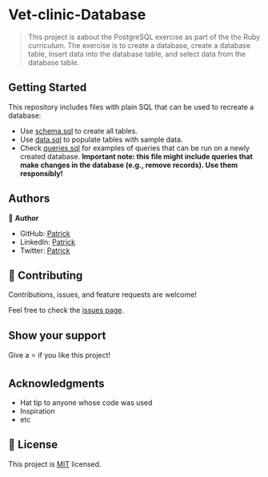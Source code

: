 # Vet-clinic-Database

> This project is aabout the PostgreSQL exercise as part of the the Ruby curriculum. The exercise is to create a database, create a database table, insert data into the database table, and select data from the database table.

## Getting Started

This repository includes files with plain SQL that can be used to recreate a database:

- Use [schema.sql](./schema.sql) to create all tables.
- Use [data.sql](./data.sql) to populate tables with sample data.
- Check [queries.sql](./queries.sql) for examples of queries that can be run on a newly created database. **Important note: this file might include queries that make changes in the database (e.g., remove records). Use them responsibly!**

## Authors

👤 **Author**

- GitHub: [Patrick](https://github.com/Pazzo97)
- LinkedIn: [Patrick](https://www.linkedin.com/in/patrick-mukunzi/)
- Twitter: [Patrick](https://twitter.com/mukunzipat)

## 🤝 Contributing

Contributions, issues, and feature requests are welcome!

Feel free to check the [issues page](../../issues/).

## Show your support

Give a ⭐️ if you like this project!

## Acknowledgments

- Hat tip to anyone whose code was used
- Inspiration
- etc

## 📝 License

This project is [MIT](./MIT.md) licensed.
